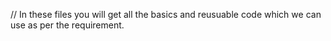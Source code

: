 // In these files you will get all the basics and reusuable code which we can use as per the requirement.
